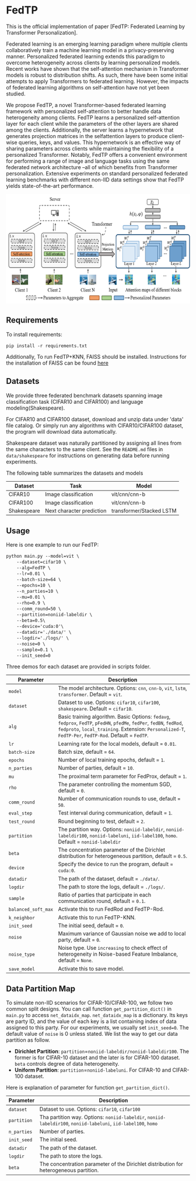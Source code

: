 # FedTP
This is the official implementation of paper [FedTP: Federated Learning by Transformer Personalization].


Federated learning is an emerging learning paradigm where multiple clients collaboratively train a machine learning model in a privacy-preserving manner. Personalized federated learning extends this paradigm to overcome heterogeneity across clients by learning personalized models. Recent works have shown that the self-attention mechanism in Transformer models is robust to distribution shifts. As such, there have been some initial attempts to apply Transformers to federated learning. However, the impacts of federated learning algorithms on self-attention have not yet been studied.


We propose FedTP, a novel Transformer-based federated learning framework with personalized self-attention to better handle data heterogeneity among clients. FedTP learns a personalized self-attention layer for each client while the parameters of the other layers are shared among the clients. Additionally, the server learns a hypernetwork that generates projection matrices in the selfattention layers to produce client-wise queries, keys, and values. This hypernetwork is an effective way of sharing parameters across clients while maintaining the flexibility of a personalized Transformer. Notably, FedTP offers a convenient environment for performing a range of image and language tasks using the same federated network architecture –all of which benefits from Transformer personalization. Extensive experiments on standard personalized federated learning benchmarks with different non-IID data settings show that FedTP yields state-of-the-art performance.

<img src="figures/pipeline.png" width="700" height="300" /><br/>


## Requirements

To install requirements:

```setup
pip install -r requirements.txt
```

Additionally, To run FedTP+KNN, FAISS should be installed. Instructions for the installation of FAISS can be found
[here](https://github.com/facebookresearch/faiss/blob/main/INSTALL.md)


## Datasets

We provide three federated benchmark datasets spanning image classification task (CIFAR10 and CIFAR100) 
and language modeling(Shakespeare).


For CIFAR10 and CIFAR100 dataset, download and unzip data under 'data' file catalog. 
Or simply run any algorithms with CIFAR10/CIFAR100 dataset, the program will download data automatically.

Shakespeare dataset was naturally partitioned by assigning
all lines from the same characters to the same client. 
See the `README.md` files in `data/shakespeare` 
for instructions on generating data before running experiments.

The following table summarizes the datasets and models

|Dataset         | Task |  Model |
| ------------------  |  ------|------- |
| CIFAR10   |     Image classification        |      vit/cnn/cnn-b |
| CIFAR100    |     Image classification         |      vit/cnn/cnn-b  |
| Shakespeare |     Next character prediction        |      transformer/Stacked LSTM    |



## Usage
Here is one example to run our FedTP:
```
python main.py --model=vit \
    --dataset=cifar10 \
    --alg=FedTP \
    --lr=0.01 \
    --batch-size=64 \
    --epochs=10 \
    --n_parties=10 \
    --mu=0.01 \
    --rho=0.9 \
    --comm_round=50 \
    --partition=noniid-labeldir \
    --beta=0.5\
    --device='cuda:0'\
    --datadir='./data/' \
    --logdir='./logs/' \
    --noise=0 \
    --sample=0.1 \
    --init_seed=0
```

Three demos for each dataset are provided in scripts folder.

| Parameter                      | Description                                 |
| ----------------------------- | ---------------------------------------- |
| `model` | The model architecture. Options: `cnn`, `cnn-b`, `vit`, `lstm`, `transformer`. Default = `vit`. |
| `dataset`      | Dataset to use. Options: `cifar10`, `cifar100`, `shakespeare`. Default = `cifar10`. |
| `alg` | Basic training algorithm. Basic Options: `fedavg`, `fedprox`, `FedTP`, `pFedHN`, `pfedMe`, `fedPer`, `fedBN`, `fedRod`, `fedproto`, `local_training`. Extension: `Personalized-T`, `FedTP-Per`, `FedTP-Rod`. Default = `FedTP`. |
| `lr` | Learning rate for the local models, default = `0.01`. |
| `batch-size` | Batch size, default = `64`. |
| `epochs` | Number of local training epochs, default = `1`. |
| `n_parties` | Number of parties, default = `10`. |
| `mu` | The proximal term parameter for FedProx, default = `1`. |
| `rho` | The parameter controlling the momentum SGD, default = `0`. |
| `comm_round`    | Number of communication rounds to use, default = `50`. |
| `eval_step`    | Test interval during communication, default = `1`. |
| `test_round`    | Round beginning to test, default = `2`. |
| `partition`    | The partition way. Options: `noniid-labeldir`, `noniid-labeldir100`, `noniid-labeluni`, `iid-label100`, `homo`. Default = `noniid-labeldir` |
| `beta` | The concentration parameter of the Dirichlet distribution for heterogeneous partition, default = `0.5`. |
| `device` | Specify the device to run the program, default = `cuda:0`. |
| `datadir` | The path of the dataset, default = `./data/`. |
| `logdir` | The path to store the logs, default = `./logs/`. |
| `sample` | Ratio of parties that participate in each communication round, default = `0.1`. |
| `balanced_soft_max` | Activate this to run FedRod and FedTP-Rod. |
| `k_neighbor` | Activate this to run FedTP-KNN. |
| `init_seed` | The initial seed, default = `0`. |
| `noise` | Maximum variance of Gaussian noise we add to local party, default = `0`. |
| `noise_type` | Noise type. Use `increasing` to check effect of heterogeneity in Noise-based Feature Imbalance, default = `None`. |
| `save_model` | Activate this to save model. |



## Data Partition Map
To simulate non-IID scenarios for CIFAR-10/CIFAR-100, we follow two common split designs. You can call function `get_partition_dict()` in `main.py` to access `net_dataidx_map`. `net_dataidx_map` is a dictionary. Its keys are party ID, and the value of each key is a list containing index of data assigned to this party. For our experiments, we usually set `init_seed=0`.  The default value of `noise` is 0 unless stated. We list the way to get our data partition as follow.
* **Dirichlet Partition**: `partition`=`noniid-labeldir/noniid-labeldir100`. The former is for CIFAR-10 dataset and the later is for CIFAR-100 dataset. `beta` controls degree of data heterogeneity. 
* **Uniform Partition**: `partition`=`noniid-labeluni`. For CIFAR-10 and CIFAR-100 dataset. 


Here is explanation of parameter for function `get_partition_dict()`. 

| Parameter                      | Description                                 |
| ----------------------------- | ---------------------------------------- |
| `dataset`      | Dataset to use. Options: `cifar10`, `cifar100` |
| `partition`    | Tha partition way. Options: `noniid-labeldir`, `noniid-labeldir100`, `noniid-labeluni`, `iid-label100`, `homo` |
| `n_parties` | Number of parties. |
| `init_seed` | The initial seed. |
| `datadir` | The path of the dataset. |
| `logdir` | The path to store the logs. |
| `beta` | The concentration parameter of the Dirichlet distribution for heterogeneous partition. |



<!-- ## Citation
If you find this repository useful, please cite our paper:

```
@inproceedings{li2022federated,
      title={Federated Learning on Non-IID Data Silos: An Experimental Study},
      author={Li, Qinbin and Diao, Yiqun and Chen, Quan and He, Bingsheng},
      booktitle={IEEE International Conference on Data Engineering},
      year={2022}
}
``` -->
